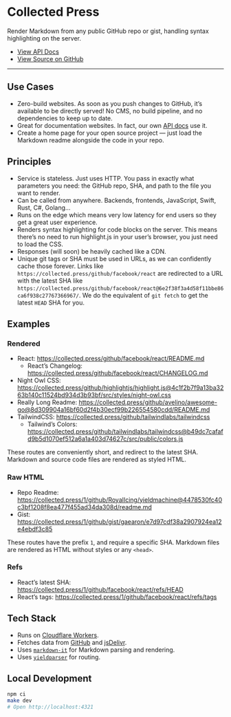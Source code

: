 # Collected Press

Render Markdown from any public GitHub repo or gist, handling syntax highlighting on the server.

- [View API Docs](https://collected.press/docs/api)
- [View Source on GitHub](https://github.com/ThatCollected/collected-press)

----

## Use Cases

- Zero-build websites. As soon as you push changes to GitHub, it’s available to be directly served! No CMS, no build pipeline, and no dependencies to keep up to date.
- Great for documentation websites. In fact, our own [API docs](https://collected.press/docs/api) use it.
- Create a home page for your open source project — just load the Markdown readme alongside the code in your repo.

## Principles

- Service is stateless. Just uses HTTP. You pass in exactly what parameters you need: the GitHub repo, SHA, and path to the file you want to render.
- Can be called from anywhere. Backends, frontends, JavaScript, Swift, Rust, C#, Golang…
- Runs on the edge which means very low latency for end users so they get a great user experience.
- Renders syntax highlighting for code blocks on the server. This means there’s no need to run highlight.js in your user’s browser, you just need to load the CSS.
- Responses (will soon) be heavily cached like a CDN.
- Unique git tags or SHA must be used in URLs, as we can confidently cache those forever. Links like `https://collected.press/github/facebook/react` are redirected to a URL with the latest SHA like `https://collected.press/github/facebook/react@6e2f38f3a4d58f11bbe86ca6f938c27767366967/`. We do the equivalent of `git fetch` to get the latest `HEAD` SHA for you.

## Examples

### Rendered

- React: https://collected.press/github/facebook/react/README.md
    - React’s Changelog: https://collected.press/github/facebook/react/CHANGELOG.md
- Night Owl CSS: https://collected.press/github/highlightjs/highlight.js@4c1f2b7f9a13ba3263b140c11524bd934d3b93bf/src/styles/night-owl.css
- Really Long Readme: https://collected.press/github/avelino/awesome-go@8d309904a16bf60d2f4b30ecf99b226554580cdd/README.md
- TailwindCSS: https://collected.press/github/tailwindlabs/tailwindcss
    - Tailwind’s Colors: https://collected.press/github/tailwindlabs/tailwindcss@b49dc7cafafd9b5d1070ef512a6a1a403d74627c/src/public/colors.js

These routes are conveniently short, and redirect to the latest SHA. Markdown and source code files are rendered as styled HTML.

### Raw HTML

- Repo Readme: https://collected.press/1/github/RoyalIcing/yieldmachine@4478530fc40c3bf1208f8ea477f455ad34da308d/readme.md
- Gist: https://collected.press/1/github/gist/gaearon/e7d97cdf38a2907924ea12e4ebdf3c85

These routes have the prefix `1`, and require a specific SHA. Markdown files are rendered as HTML without styles or any `<head>`.

### Refs

- React’s latest SHA: https://collected.press/1/github/facebook/react/refs/HEAD
- React’s tags: https://collected.press/1/github/facebook/react/refs/tags

## Tech Stack

- Runs on [Cloudflare Workers](https://developers.cloudflare.com/workers/).
- Fetches data from [GitHub](https://github.com/) and [jsDelivr](https://www.jsdelivr.com/?docs=gh).
- Uses [`markdown-it`](https://github.com/markdown-it/markdown-it) for Markdown parsing and rendering.
- Uses [`yieldparser`](https://github.com/RoyalIcing/yieldparser) for routing.

## Local Development

```bash
npm ci
make dev
# Open http://localhost:4321
```
